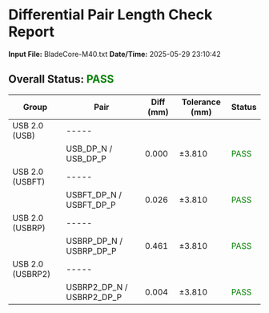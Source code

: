 # Differential Pair Length Check Report

**Input File:** BladeCore-M40.txt
**Date/Time:** 2025-05-29 23:10:42

## Overall Status: <span style="color:green">PASS</span>

| **Group** | **Pair** | **Diff (mm)** | **Tolerance (mm)** | **Status** |
| --- | --- | --- | --- | --- |
| USB 2.0 (USB) | ----- |  |  |  |
|  | USB_DP_N / USB_DP_P | 0.000 | ±3.810 | <span style="color:green">PASS</span> |
| USB 2.0 (USBFT) | ----- |  |  |  |
|  | USBFT_DP_N / USBFT_DP_P | 0.026 | ±3.810 | <span style="color:green">PASS</span> |
| USB 2.0 (USBRP) | ----- |  |  |  |
|  | USBRP_DP_N / USBRP_DP_P | 0.461 | ±3.810 | <span style="color:green">PASS</span> |
| USB 2.0 (USBRP2) | ----- |  |  |  |
|  | USBRP2_DP_N / USBRP2_DP_P | 0.004 | ±3.810 | <span style="color:green">PASS</span> |